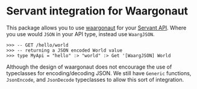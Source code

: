 Servant integration for Waargonaut
============================================

This package allows you to use [waargonaut](https://github.com/qfpl/waargonaut) for your [Servant API](https://hackage.haskell.org/package/servant). Where you use would `JSON` in your API type, instead use `WaargJSON`.

```
>>> -- GET /hello/world
>>> -- returning a JSON encoded World value
>>> type MyApi = "hello" :> "world" :> Get '[WaargJSON] World
```

Although the design of waargonaut does not encourage the use of typeclasses for encoding/decoding JSON. We still have `Generic` functions, `JsonEncode`, and `JsonDecode` typeclasses to allow this sort of integration.
